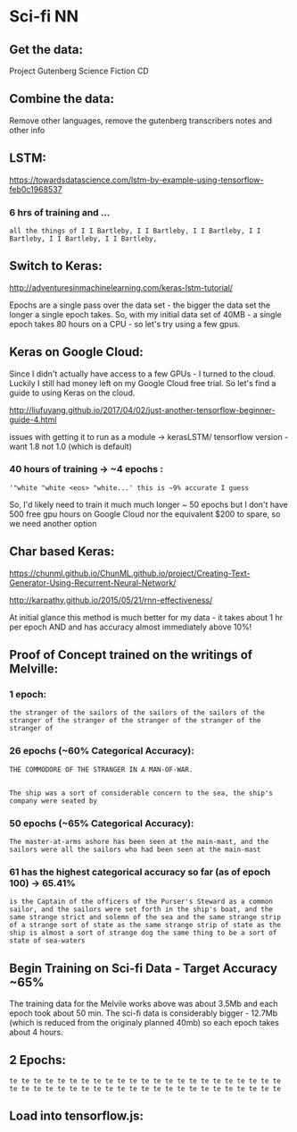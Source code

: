 # Sci-fi NN
## Get the data:

Project Gutenberg Science Fiction CD

## Combine the data:
Remove other languages, remove the gutenberg transcribers notes and other info

## LSTM: 

https://towardsdatascience.com/lstm-by-example-using-tensorflow-feb0c1968537

### 6 hrs of training and ...

    all the things of I I Bartleby, I I Bartleby, I I Bartleby, I I Bartleby, I I Bartleby, I I Bartleby,

## Switch to Keras:

http://adventuresinmachinelearning.com/keras-lstm-tutorial/

Epochs are a single pass over the data set - the bigger the data set the longer a single epoch takes. So, with my initial data set of 40MB - a single epoch takes 80 hours on a CPU - so let's try using a few gpus.

## Keras on Google Cloud:
Since I didn't actually have access to a few GPUs - I turned to the cloud. Luckily I still had money left on my Google Cloud free trial. So let's find a guide to using Keras on the cloud.

http://liufuyang.github.io/2017/04/02/just-another-tensorflow-beginner-guide-4.html

issues with getting it to run as a module -> kerasLSTM/
tensorflow version - want 1.8 not 1.0 (which is default)

### 40 hours of training -> ~4 epochs :

    '"white "white <eos> "white...' this is ~9% accurate I guess

So, I'd likely need to train it much much longer ~ 50 epochs but I don't have 500 free gpu hours on Google Cloud nor the equivalent $200 to spare, so we need another option

## Char based Keras:
https://chunml.github.io/ChunML.github.io/project/Creating-Text-Generator-Using-Recurrent-Neural-Network/

http://karpathy.github.io/2015/05/21/rnn-effectiveness/

At initial glance this method is much better for my data - it takes about 1 hr per epoch AND and has accuracy almost immediately above 10%!

## Proof of Concept trained on the writings of Melville:

### 1 epoch:
    the stranger of the sailors of the sailors of the sailors of the stranger of the stranger of the stranger of the stranger of the stranger of

### 26 epochs (~60% Categorical Accuracy):
    THE COMMODORE OF THE STRANGER IN A MAN-OF-WAR.


    The ship was a sort of considerable concern to the sea, the ship's company were seated by

### 50 epochs (~65% Categorical Accuracy):
    The master-at-arms ashore has been seen at the main-mast, and the sailors were all the sailors who had been seen at the main-mast

### 61 has the highest categorical accuracy so far (as of epoch 100) -> 65.41%

    is the Captain of the officers of the Purser's Steward as a common sailor, and the sailors were set forth in the ship's boat, and the same strange strict and solemn of the sea and the same strange strip of a strange sort of state as the same strange strip of state as the ship is almost a sort of strange dog the same thing to be a sort of state of sea-waters

## Begin Training on Sci-fi Data - Target Accuracy ~65%
The training data for the Melvile works above was about 3.5Mb and each epoch took about 50 min. The sci-fi data is considerably bigger - 12.7Mb (which is reduced from the originaly planned 40mb) so each epoch takes about 4 hours.

## 2 Epochs:
    te te te te te te te te te te te te te te te te te te te te te te te te te te te te te te te te te te te te te te te te te te te te te te



## Load into tensorflow.js:

